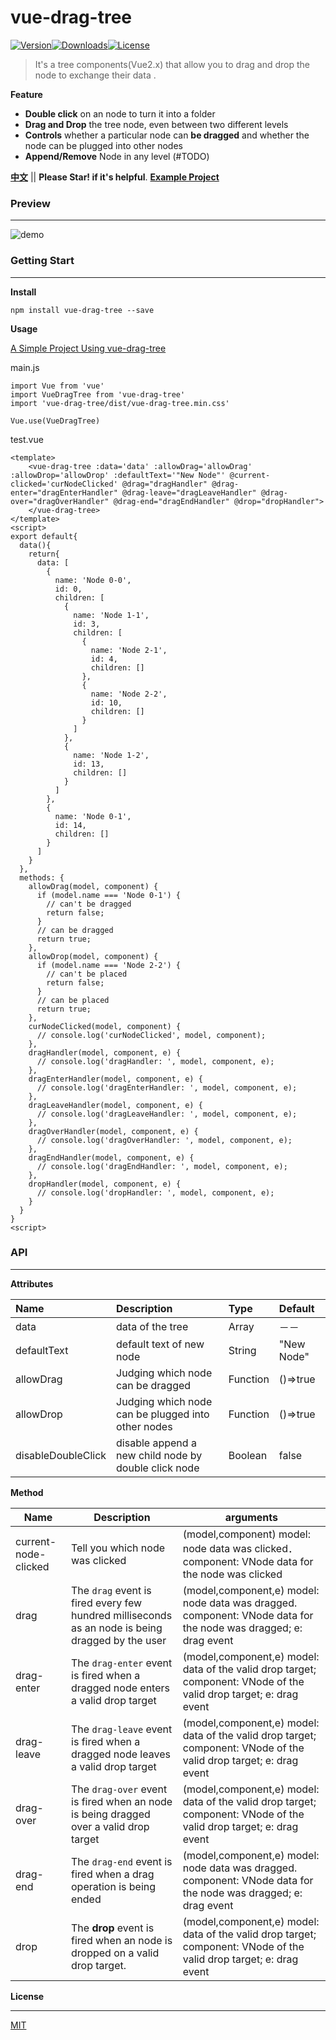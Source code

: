 # vue-drag-tree

[![Version](http://img.shields.io/npm/v/vue-drag-tree.svg)](https://www.npmjs.com/package/vue-drag-tree)[![Downloads](http://img.shields.io/npm/dm/vue-drag-tree.svg)](https://www.npmjs.com/package/vue-drag-tree)[![License](https://img.shields.io/npm/l/vue-drag-tree.svg?style=flat)](https://opensource.org/licenses/MIT)

> It's a tree components(Vue2.x) that allow you to drag and drop the node to exchange their data .

**Feature**

- **Double click** on an node to turn it into a folder
- **Drag and Drop** the tree node, even between two different levels
- **Controls** whether a particular node can **be dragged** and whether the node can be plugged into other nodes
- **Append/Remove** Node in any level (#TODO)

**[中文](README_ZH.md)** || **Please Star! if it's helpful**.
**[Example Project](https://github.com/shuiRong/vue-drag-tree-demo)**

### Preview

---

![demo](static/preview.gif)

### Getting Start

---

**Install**

`npm install vue-drag-tree --save`

**Usage**

[A Simple Project Using vue-drag-tree](https://github.com/shuiRong/vue-drag-tree-demo)



main.js

```vue
import Vue from 'vue'
import VueDragTree from 'vue-drag-tree'
import 'vue-drag-tree/dist/vue-drag-tree.min.css'

Vue.use(VueDragTree)
```

test.vue

```vue
<template>
	<vue-drag-tree :data='data' :allowDrag='allowDrag' :allowDrop='allowDrop' :defaultText='"New Node"' @current-clicked='curNodeClicked' @drag="dragHandler" @drag-enter="dragEnterHandler" @drag-leave="dragLeaveHandler" @drag-over="dragOverHandler" @drag-end="dragEndHandler" @drop="dropHandler">
    </vue-drag-tree>
</template>
<script>
export default{
  data(){
    return{
      data: [
        {
          name: 'Node 0-0',
          id: 0,
          children: [
            {
              name: 'Node 1-1',
              id: 3,
              children: [
                {
                  name: 'Node 2-1',
                  id: 4,
                  children: []
                },
                {
                  name: 'Node 2-2',
                  id: 10,
                  children: []
                }
              ]
            },
            {
              name: 'Node 1-2',
              id: 13,
              children: []
            }
          ]
        },
        {
          name: 'Node 0-1',
          id: 14,
          children: []
        }
      ]
    }
  },
  methods: {
   	allowDrag(model, component) {
      if (model.name === 'Node 0-1') {
        // can't be dragged
        return false;
      }
      // can be dragged
      return true;
    },
    allowDrop(model, component) {
      if (model.name === 'Node 2-2') {
        // can't be placed
        return false;
      }
      // can be placed
      return true;
    },
    curNodeClicked(model, component) {
      // console.log('curNodeClicked', model, component);
    },
    dragHandler(model, component, e) {
      // console.log('dragHandler: ', model, component, e);
    },
    dragEnterHandler(model, component, e) {
      // console.log('dragEnterHandler: ', model, component, e);
    },
    dragLeaveHandler(model, component, e) {
      // console.log('dragLeaveHandler: ', model, component, e);
    },
    dragOverHandler(model, component, e) {
      // console.log('dragOverHandler: ', model, component, e);
    },
    dragEndHandler(model, component, e) {
      // console.log('dragEndHandler: ', model, component, e);
    },
    dropHandler(model, component, e) {
      // console.log('dropHandler: ', model, component, e);
    }
  }
}
<script>
```

### API

---

**Attributes**

| Name        | Description                                        | Type     | Default  |
| :---------- | :------------------------------------------------- | :------- | :------- |
| data        | data of the tree                                   | Array    | －－     |
| defaultText | default text of new node | String   | "New Node" |
| allowDrag   | Judging which node can be dragged                  | Function | ()=>true |
| allowDrop   | Judging which node can be plugged into other nodes | Function | ()=>true |
| disableDoubleClick   | disable append a new child node by double click node | Boolean | false |



**Method**

| Name                 | Description                                                  | arguments                                                    |
| -------------------- | ------------------------------------------------------------ | ------------------------------------------------------------ |
| current-node-clicked | Tell you which node was clicked                              | (model,component) model:  node data was clicked． component: VNode data for the node was clicked |
| drag                 | The `drag` event is fired every few hundred milliseconds as an node is being dragged by the user | (model,component,e) model: node data was dragged. component: VNode data for the node was dragged; e: drag event |
| drag-enter           | The `drag-enter` event is fired when a dragged node enters a valid drop target | (model,component,e) model: data of the valid drop target; component: VNode of the valid drop target; e: drag event |
| drag-leave           | The `drag-leave` event is fired when a dragged node leaves a valid drop target | (model,component,e) model: data of the valid drop target; component: VNode of the valid drop target; e: drag event |
| drag-over            | The `drag-over` event is fired when an node is being dragged over a valid drop target | (model,component,e) model: data of the valid drop target; component: VNode of the valid drop target; e: drag event |
| drag-end             | The `drag-end` event is fired when a drag operation is being ended | (model,component,e) model: node data was dragged. component: VNode data for the node was dragged; e: drag event |
| drop                 | The **drop** event is fired when an node is dropped on a valid drop target. | (model,component,e) model: data of the valid drop target; component: VNode of the valid drop target; e: drag event |




**License**

---

[MIT](LICENSE)
